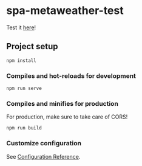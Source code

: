# spa-metaweather-test
Test it [here](https://spa-metaweather-test.herokuapp.com/)!

## Project setup
```
npm install
```

### Compiles and hot-reloads for development
```
npm run serve
```

### Compiles and minifies for production
For production, make sure to take care of CORS!
```
npm run build
```

### Customize configuration
See [Configuration Reference](https://cli.vuejs.org/config/).
